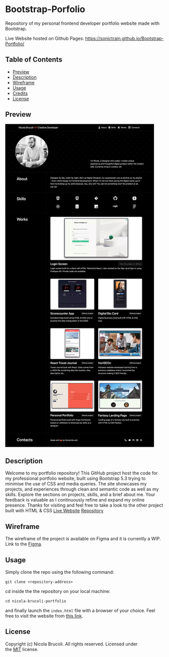 # Bootstrap-Porfolio
Repository of my personal frontend developer portfolio website made with Bootstrap.

Live Website hosted on Github Pages: https://sonictrain.github.io/Bootstrap-Portfolio/

## Table of Contents 
- [Preview](#preview)
- [Description](#description)
- [Wireframe](#wireframe)
- [Usage](#usage)
- [Credits](#credits)
- [License](#license)

## Preview
![desktop preview screenshot](./assets/images/png/website_preview_desktop.png)

## Description
Welcome to my portfolio repository! This GitHub project host the code for my professional portfolio website, built using Bootstrap 5.3 trying to minimise the use of CSS and media queries.
The site showcases my projects, and experiences through clean and semantic code as well as my skills. Explore the sections on projects, skills, and a brief about me.
Your feedback is valuable as I continuously refine and expand my online presence. Thanks for visiting and feel free to take a look to the other project built with HTML & CSS [Live Website](https://sonictrain.github.io/nicola-brucoli-portfolio/) [Repository](https://github.com/sonictrain/nicola-brucoli-portfolio) 

## Wireframe
The wireframe of the project is available on Figma and it is currently a WIP. Link to the [Figma](https://www.figma.com/file/gNEyuhbyu4AU5vJ0tF7DUv/Personal-Portfolio?type=design&node-id=0%3A1&mode=design&t=hVB7J0tNl7wv2vJS-1).

## Usage
Simply clone the repo using the following command:
```
git clone <repository-address>
```

cd inside the the repository on your local machine:
```
cd nicola-brucoli-portfolio
```

and finally launch the `index.html` file with a browser of your choice.
Feel free to visit the website from [this link](https://github.com/sonictrain/Bootstrap-Porfolio).

## License
Copyright (c) Nicola Brucoli. All rights reserved.
Licensed under the [MIT](./LICENSE) license.
